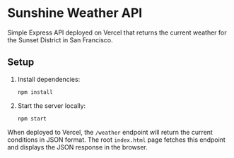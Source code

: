 # Sunshine Weather API

Simple Express API deployed on Vercel that returns the current weather for the
Sunset District in San Francisco.

## Setup

1. Install dependencies:
   ```bash
   npm install
   ```
2. Start the server locally:
   ```bash
   npm start
   ```

When deployed to Vercel, the `/weather` endpoint will return the current
conditions in JSON format. The root `index.html` page fetches this endpoint and
displays the JSON response in the browser.

